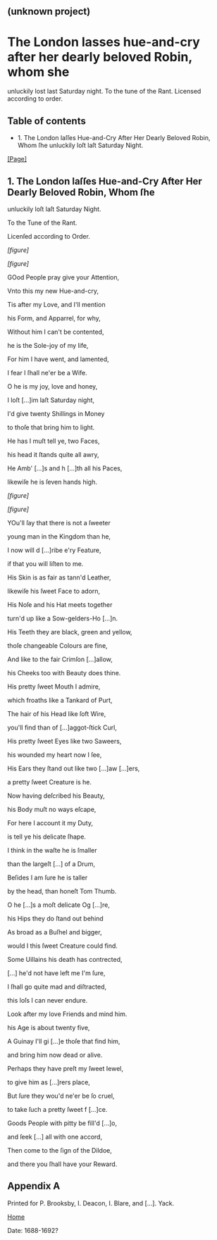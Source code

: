 ## (unknown project)

# The London lasses hue-and-cry after her dearly beloved Robin, whom she
unluckily lost last Saturday night. To the tune of the Rant. Licensed
according to order.

## Table of contents

  * 1\. The London laſſes Hue-and-Cry After Her Dearly Beloved Robin, Whom ſhe unluckily loſt laſt Saturday Night.

[[Page]](http://eebo.chadwyck.com/downloadtiff?vid=181903&page=1)

## 1\. The London laſſes Hue-and-Cry After Her Dearly Beloved Robin, Whom ſhe
unluckily loſt laſt Saturday Night.

To the Tune of the Rant.

Licenſed according to Order.

_[figure]_

_[figure]_

GOod People pray give your Attention,

Vnto this my new Hue-and-cry,

Tis after my Love, and I'll mention

his Form, and Apparrel, for why,

Without him I can't be contented,

he is the Sole-joy of my life,

For him I have went, and lamented,

I fear I ſhall ne'er be a Wife.

O he is my joy, love and honey,

I loſt  [...]im laſt Saturday night,

I'd give twenty Shillings in Money

to thoſe that bring him to light.

He has I muſt tell ye, two Faces,

his head it ſtands quite all awry,

He Amb' [...]s and h [...]th all his Paces,

likewiſe he is ſeven hands high.

_[figure]_

_[figure]_

YOu'll ſay that there is not a ſweeter

young man in the Kingdom than he,

I now will d [...]ribe e'ry Feature,

if that you will liſten to me.

His Skin is as fair as tann'd Leather,

likewiſe his ſweet Face to adorn,

His Noſe and his Hat meets together

turn'd up like a Sow-gelders-Ho [...]n.

His Teeth they are black, green and yellow,

thoſe changeable Colours are fine,

And like to the fair Crimſon  [...]allow,

his Cheeks too with Beauty does thine.

His pretty ſweet Mouth I admire,

which froaths like a Tankard of Purt,

The hair of his Head like ſoft Wire,

you'll find than of  [...]aggot-ſtick Curl,

His pretty ſweet Eyes like two Saweers,

his wounded my heart now I ſee,

His Ears they ſtand out like two  [...]aw [...]ers,

a pretty ſweet Creature is he.

Now having deſcribed his Beauty,

his Body muſt no ways eſcape,

For here I account it my Duty,

is tell ye his delicate ſhape.

I think in the waſte he is ſmaller

than the largeſt  [...] of a Drum,

Beſides I am ſure he is taller

by the head, than honeſt Tom Thumb.

O he  [...]s a moſt delicate Og [...]re,

his Hips they do ſtand out behind

As broad as a Buſhel and bigger,

would I this ſweet Creature could find.

Some Uillains his death has contrected,

[...] he'd not have left me I'm ſure,

I ſhall go quite mad and diſtracted,

this loſs I can never endure.

Look after my love Friends and mind him.

his Age is about twenty five,

A Guinay I'll gi [...]e thoſe that find him,

and bring him now dead or alive.

Perhaps they have preſt my ſweet Iewel,

to give him as  [...]rers place,

But ſure they wou'd ne'er be ſo cruel,

to take ſuch a pretty ſweet f [...]ce.

Goods People with pitty be fill'd  [...]o,

and ſeek  [...] all with one accord,

Then come to the ſign of the Dildoe,

and there you ſhall have your Reward.

## Appendix A

Printed for P. Brooksby, I. Deacon, I. Blare, and [...]. Yack.

[Home](/)

Date: 1688-1692?  

